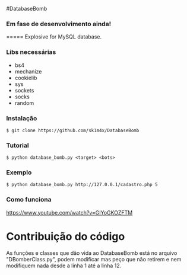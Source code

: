 #DatabaseBomb
### Em fase de desenvolvimento ainda! ###
=====
Explosive for MySQL database.

### Libs necessárias ###
* bs4
* mechanize
* cookielib
* sys
* sockets
* socks
* random

### Instalação ###
```$ git clone https://github.com/sk1m4x/DatabaseBomb```

### Tutorial ###
```$ python database_bomb.py <target> <bots>```

### Exemplo ###
```$ python database_bomb.py http://127.0.0.1/cadastro.php 5```

### Como funciona ###
https://www.youtube.com/watch?v=GIYoGKOZFTM

# Contribuição do código
As funções e classes que dão vida ao DatabaseBomb está no arquivo "DBomberClass.py", podem modificar mas peço que não retirem e nem modifiquem nada desde a linha 1 até a linha 12.
